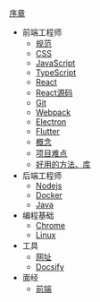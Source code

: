 [序章](/README.md)
- 前端工程师
  - [规范](/frontend/001rule.md)
  - [CSS](frontend/002css.md)
  - [JavaScript](/frontend/003javascript.md)
  - [TypeScript](/frontend/004typescript.md)
  - [React](/frontend/005react.md)
  - [React源码](/frontend/013react.md)
  - [Git](/frontend/006git.md)
  - [Webpack](/frontend/007webpack.md)
  - [Electron](/frontend/008electron.md)
  - [Flutter](/frontend/009flutter.md)
  - [概念](/frontend/010concept.md)
  - [项目难点](/frontend/011difficultyPoint.md)
  - [好用的方法、库](/frontend/012method.md)
- 后端工程师
  - [Nodejs](/backend/001node.md)
  - [Docker](/backend/002docker.md)
  - [Java](/backend/003java.md)
- 编程基础
  - [Chrome](/base/001chrome.md)
  - [Linux](/base/002linux.md)
- 工具
  - [网址](/tool/001url.md)
  - [Docsify](/tool/002docsify.md)
- 面经
  - [前端](/interview/001frontend.md)